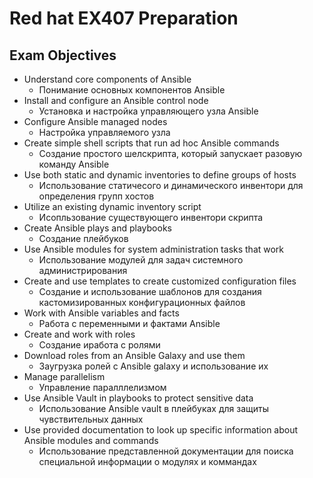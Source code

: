# Red hat EX407 Preparation
## Exam Objectives
* Understand core components of Ansible
  - Понимание основных компонентов Ansible
* Install and configure an Ansible control node
  - Установка и настройка управляющего узла Ansible
* Configure Ansible managed nodes
  - Настройка управляемого узла
* Create simple shell scripts that run ad hoc Ansible commands
  - Создание простого шелскрипта, который запускает разовую команду Ansible
* Use both static and dynamic inventories to define groups of hosts
  - Использование статичесого и динамического инвентори для определения групп хостов
* Utilize an existing dynamic inventory script
  - Исопльзование существующего инвентори скрипта
* Create Ansible plays and playbooks
  - Создание плейбуков 
* Use Ansible modules for system administration tasks that work
  - Использование модулей для задач системного администрирования
* Create and use templates to create customized configuration files
  - Создание и использование шаблонов для создания кастомизированных конфигурационных файлов
* Work with Ansible variables and facts
  - Работа с переменными и фактами Ansible 
* Create and work with roles
  - Создание иработа с ролями
* Download roles from an Ansible Galaxy and use them
  - Заугрузка ролей с Ansible galaxy и использование их
* Manage parallelism
  - Управление паралллелизмом
* Use Ansible Vault in playbooks to protect sensitive data
  - Использование Ansible vault в плейбуках для защиты чувствительных данных
* Use provided documentation to look up specific information about Ansible modules and commands
  - Использование представленной документации для поиска специальной информации о модулях и коммандах
